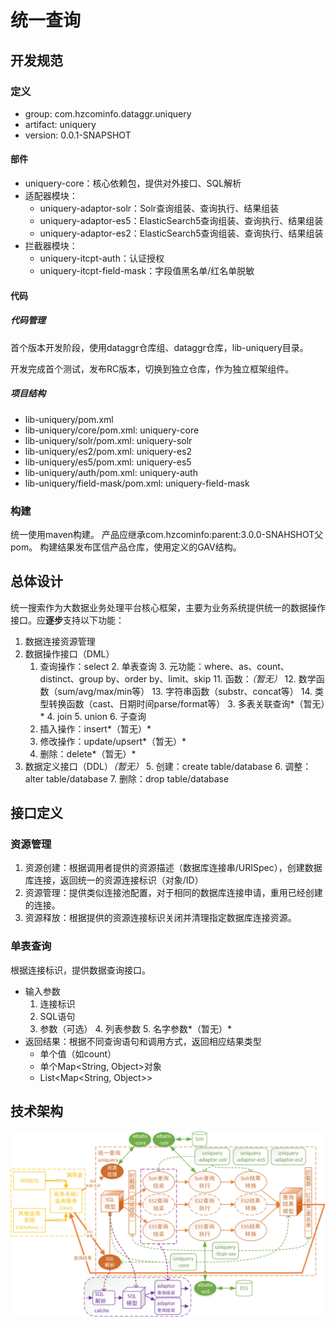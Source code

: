 # 统一查询

## 开发规范

### 定义

- group: com.hzcominfo.dataggr.uniquery
- artifact: uniquery
- version: 0.0.1-SNAPSHOT

#### 部件

- uniquery-core：核心依赖包，提供对外接口、SQL解析
- 适配器模块：
	- uniquery-adaptor-solr：Solr查询组装、查询执行、结果组装
	- uniquery-adaptor-es5：ElasticSearch5查询组装、查询执行、结果组装
	- uniquery-adaptor-es2：ElasticSearch5查询组装、查询执行、结果组装
- 拦截器模块：
	- uniquery-itcpt-auth：认证授权
	- uniquery-itcpt-field-mask：字段值黑名单/红名单脱敏


#### 代码

##### 代码管理

首个版本开发阶段，使用dataggr仓库组、dataggr仓库，lib-uniquery目录。

开发完成首个测试，发布RC版本，切换到独立仓库，作为独立框架组件。

##### 项目结构

- lib-uniquery/pom.xml
- lib-uniquery/core/pom.xml: uniquery-core
- lib-uniquery/solr/pom.xml: uniquery-solr
- lib-uniquery/es2/pom.xml: uniquery-es2
- lib-uniquery/es5/pom.xml: uniquery-es5
- lib-uniquery/auth/pom.xml: uniquery-auth
- lib-uniquery/field-mask/pom.xml: uniquery-field-mask

### 构建

统一使用maven构建。
产品应继承com.hzcominfo:parent:3.0.0-SNAHSHOT父pom。
构建结果发布匡信产品仓库，使用定义的GAV结构。

## 总体设计

统一搜索作为大数据业务处理平台核心框架，主要为业务系统提供统一的数据操作接口。应**逐步**支持以下功能：
1. 数据连接资源管理
2. 数据操作接口（DML）
	1. 查询操作：select
		2. 单表查询
			3. 元功能：where、as、count、distinct、group by、order by、limit、skip
			11. 函数：*（暂无）*
				12. 数学函数（sum/avg/max/min等）
				13. 字符串函数（substr、concat等）
				14. 类型转换函数（cast、日期时间parse/format等）
		3. 多表关联查询*（暂无）*
			4. join
			5. union
			6. 子查询
	2. 插入操作：insert*（暂无）*
	3. 修改操作：update/upsert*（暂无）*
	4. 删除：delete*（暂无）*
4. 数据定义接口（DDL）*（暂无）*
	5. 创建：create table/database
	6. 调整：alter table/database
	7. 删除：drop table/database

## 接口定义

### 资源管理

1. 资源创建：根据调用者提供的资源描述（数据库连接串/URISpec），创建数据库连接，返回统一的资源连接标识（对象/ID）
2. 资源管理：提供类似连接池配置，对于相同的数据库连接申请，重用已经创建的连接。
3. 资源释放：根据提供的资源连接标识关闭并清理指定数据库连接资源。

### 单表查询

根据连接标识，提供数据查询接口。

- 输入参数
	1. 连接标识
	2. SQL语句
	3. 参数（可选）
		4. 列表参数
		5. 名字参数*（暂无）*
- 返回结果：根据不同查询语句和调用方式，返回相应结果类型
	- 单个值（如count）
	- 单个Map&lt;String, Object&gt;对象
	- List&lt;Map&lt;String, Object&gt;&gt;

## 技术架构

![技术架构《arch.vsdx》](docs/arch-large.jpg)